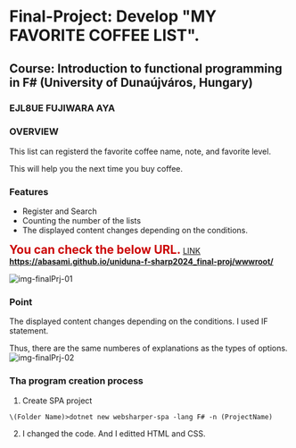 



# Final-Project: Develop "MY FAVORITE COFFEE LIST".  
## Course: Introduction to functional programming in F\# (University of Dunaújváros, Hungary)
### EJL8UE FUJIWARA AYA

### OVERVIEW
This list can registerd the favorite coffee name, note, and favorite level. 

This will help you the next time you buy coffee.

### Features
* Register and Search
* Counting the number of the lists
* The displayed content changes depending on the conditions.

**<span style="color:#cc0000;font-size:150%;">You can check the below URL.</span>** [LINK](https://abasami.github.io/uniduna-f-sharp2024_final-proj/wwwroot/)  
**https://abasami.github.io/uniduna-f-sharp2024_final-proj/wwwroot/**  

![img-finalPrj-01](https://github.com/abasami/uniduna-f-sharp2024_final-proj/assets/165396658/b6ff9ede-a56a-4873-b645-0278da9a479d)

### Point
The displayed content changes depending on the conditions.  I used IF statement.

Thus, there are the same numberes of explanations as the types of options. 
![img-finalPrj-02](https://github.com/abasami/uniduna-f-sharp2024_final-proj/assets/165396658/27e697e4-3804-4b69-9a64-958190ce82a7)




### Tha program creation process

1.  Create SPA project
```
\(Folder Name)>dotnet new websharper-spa -lang F# -n (ProjectName)
```
2.  I changed the code.  And I editted HTML and CSS.


